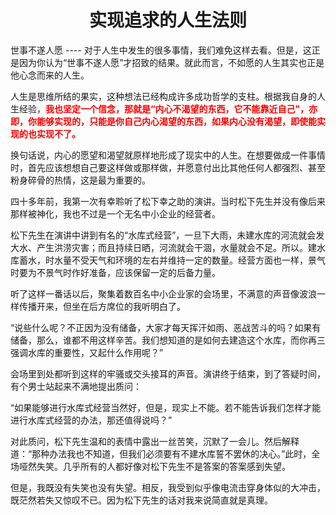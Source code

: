 <h1 align=center>实现追求的人生法则</h1>

世事不遂人愿 ---- 对于人生中发生的很多事情，我们难免这样去看。但是，这正是因为你认为“世事不遂人愿”才招致的结果。就此而言，不如愿的人生其实也正是他心念而来的人生。

人生是思维所结的果实，这种想法已经构成许多成功哲学的支柱。根据我自身的人生经验，<font color=red>**我也坚定一个信念，那就是“内心不渴望的东西，它不能靠近自己”，亦即，你能够实现的，只能是你自己内心渴望的东西，如果内心没有渴望，即使能实现的也实现不了。**</font>

换句话说，内心的愿望和渴望就原样地形成了现实中的人生。在想要做成一件事情时，首先应该想想自己要这样做或那样做，并愿意付出比其他任何人都强烈、甚至粉身碎骨的热情，这是最为重要的。

四十多年前，我第一次有幸聆听了松下幸之助的演讲。当时松下先生并没有像后来那样被神化，我也不过是一个无名中小企业的经营者。

松下先生在演讲中讲到有名的“水库式经营”，一旦下大雨，未建水库的河流就会发大水、产生洪涝灾害；而且持续日晒，河流就会干涸，水量就会不足。所以。建水库蓄水，时水量不受天气和环境的左右并维持一定的数量。经营方面也一样，景气时要为不景气时作好准备，应该保留一定的后备力量。

听了这样一番话以后，聚集着数百名中小企业家的会场里，不满意的声音像波浪一样传播开来，但坐在后方席位的我听明白了。

“说些什么呢？不正因为没有储备，大家才每天挥汗如雨、恶战苦斗的吗？如果有储备，那么，谁都不用这样辛苦。我们想知道的是如何去建造这个水库，而你再三强调水库的重要性，又起什么作用呢？”

会场里到处都听到这样的牢骚或交头接耳的声音。演讲终于结束，到了答疑时间，有个男士站起来不满地提出质问：

“如果能够进行水库式经营当然好，但是，现实上不能。若不能告诉我们怎样才能进行水库式经营的办法，那还值得说吗？”

对此质问，松下先生温和的表情中露出一丝苦笑，沉默了一会儿。然后解释道：“那种办法我也不知道，但我们必须要有不建水库誓不罢休的决心。”此时，全场哑然失笑。几乎所有的人都好像对松下先生不是答案的答案感到失望。

但是，我既没有失笑也没有失望。相反，我受到似乎像电流击穿身体似的大冲击，既茫然若失又惊叹不已。因为松下先生的话对我来说简直就是真理。



